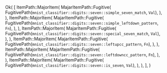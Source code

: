 Ok(
    [
        ItemPath::MajorItem(
            MajarItemPath::Fugitive(
                FugitivePath(`mnist_classifier::digits::seven::simple_seven_match`, `Val`),
            ),
        ),
        ItemPath::MajorItem(
            MajarItemPath::Fugitive(
                FugitivePath(`mnist_classifier::digits::seven::simple_leftdown_pattern`, `Fn`),
            ),
        ),
        ItemPath::MajorItem(
            MajarItemPath::Fugitive(
                FugitivePath(`mnist_classifier::digits::seven::special_seven_match`, `Val`),
            ),
        ),
        ItemPath::MajorItem(
            MajarItemPath::Fugitive(
                FugitivePath(`mnist_classifier::digits::seven::leftupcc_pattern`, `Fn`),
            ),
        ),
        ItemPath::MajorItem(
            MajarItemPath::Fugitive(
                FugitivePath(`mnist_classifier::digits::seven::leftdowncc_pattern`, `Fn`),
            ),
        ),
        ItemPath::MajorItem(
            MajarItemPath::Fugitive(
                FugitivePath(`mnist_classifier::digits::seven::is_seven`, `Val`),
            ),
        ),
    ],
)